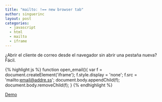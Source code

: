 ```yaml
---
title: "mailto: !== new browser tab"
author: singuerinc
layout: post
categories:
  - javascript
  - html
  - mailto
  - iframe
---
```

 &iquest;Abrir el cliente de correo desde el navegador sin abrir una pesta&ntilde;a nueva? F&aacute;cil.

{% highlight js %}
function open_email(){
    var f = document.createElement('iframe');
    f.style.display = 'none';
    f.src = 'mailto:email@addre.ss';
    document.body.appendChild(f);
    document.body.removeChild(f);
}
{% endhighlight %}

<a href="/code/day-011/index.html" target="_blank">Demo</a>
